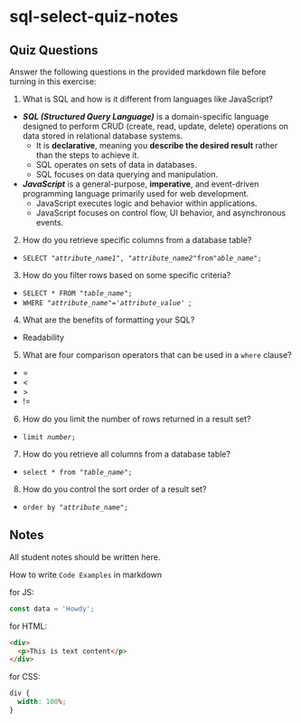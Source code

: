 # sql-select-quiz-notes

## Quiz Questions

Answer the following questions in the provided markdown file before turning in this exercise:

1. What is SQL and how is it different from languages like JavaScript?

- **_SQL (Structured Query Language)_** is a domain-specific language designed to perform CRUD (create, read, update, delete) operations on data stored in relational database systems.
  - It is **declarative**, meaning you **describe the desired result** rather than the steps to achieve it.
  - SQL operates on sets of data in databases.
  - SQL focuses on data querying and manipulation.
- **_JavaScript_** is a general-purpose, **imperative**, and event-driven programming language primarily used for web development.
  - JavaScript executes logic and behavior within applications.
  - JavaScript focuses on control flow, UI behavior, and asynchronous events.

2. How do you retrieve specific columns from a database table?

- `SELECT `_`"attribute_name1"`_`, `_`"attribute_name2"`_`from`_`"able_name"`_`;`

3. How do you filter rows based on some specific criteria?

- `SELECT * FROM `_`"table_name"`_`;`
- `WHERE `_`"attribute_name"`_`=`_`'attribute_value'`_` `;

4. What are the benefits of formatting your SQL?

- Readability

5. What are four comparison operators that can be used in a `where` clause?

- =
- <
- \>
- !=

6. How do you limit the number of rows returned in a result set?

- `limit `_`number`_`;`

7. How do you retrieve all columns from a database table?

- `select * from `_`"table_name"`_`;`

8. How do you control the sort order of a result set?

- `order by `_`"attribute_name"`_`;`

## Notes

All student notes should be written here.

How to write `Code Examples` in markdown

for JS:

```javascript
const data = 'Howdy';
```

for HTML:

```html
<div>
  <p>This is text content</p>
</div>
```

for CSS:

```css
div {
  width: 100%;
}
```
